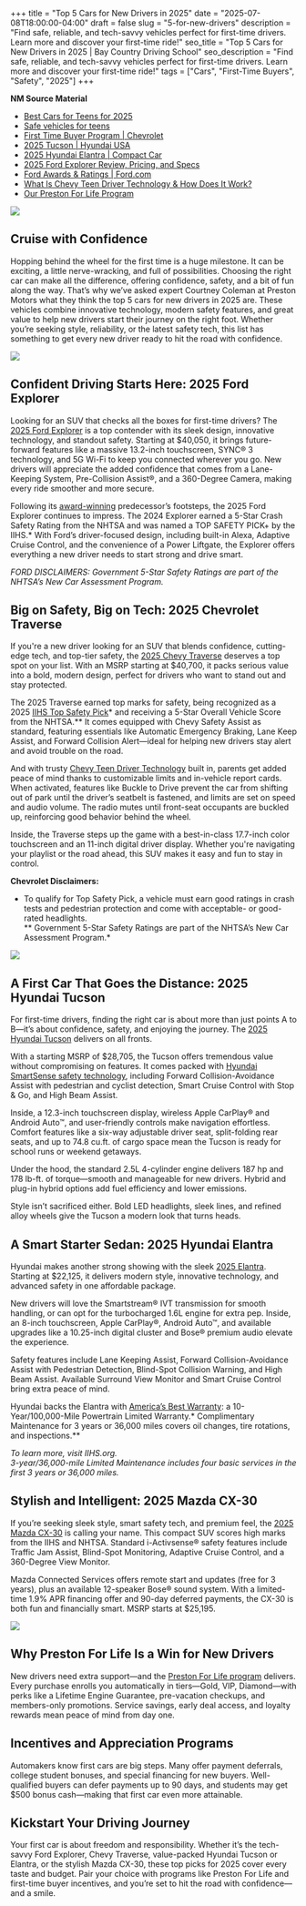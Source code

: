 +++
title             = "Top 5 Cars for New Drivers in 2025"
date              = "2025-07-08T18:00:00-04:00"
draft             = false
slug              = "5-for-new-drivers"
description       = "Find safe, reliable, and tech-savvy vehicles perfect for first-time drivers. Learn more and discover your first-time ride!"
seo_title         = "Top 5 Cars for New Drivers in 2025 | Bay Country Driving School"
seo_description   = "Find safe, reliable, and tech-savvy vehicles perfect for first-time drivers. Learn more and discover your first-time ride!"
tags              = ["Cars", "First-Time Buyers", "Safety", "2025"]
+++

**NM Source Material**  
- [Best Cars for Teens for 2025](https://www.caranddriver.com/rankings/best-cars-for-teens)  
- [Safe vehicles for teens](https://www.iihs.org/ratings/safe-vehicles-for-teens)  
- [First Time Buyer Program | Chevrolet](https://www.chevrolet.com/first-time-buyer)  
- [2025 Tucson | Hyundai USA](https://www.hyundaiusa.com/us/en/vehicles/tucson)  
- [2025 Hyundai Elantra | Compact Car](https://www.hyundaiusa.com/us/en/vehicles/elantra)  
- [2025 Ford Explorer Review, Pricing, and Specs](https://www.caranddriver.com/ford/explorer)  
- [Ford Awards & Ratings | Ford.com](https://www.ford.com/awards/)  
- [What Is Chevy Teen Driver Technology & How Does It Work?](https://www.prestonchevy.com/blogs/3450/chevy-teen-driver-technology/)  
- [Our Preston For Life Program](https://www.prestonchevy.com/prestonforlife.html)

![](https://res.cloudinary.com/dafjqauwb/image/upload/v1752012913/vroom/5-new-cars/BCDS-LPI-Blog-Top5CarsForNewDrivers-Hero_lqpqxw.jpg)

## Cruise with Confidence

Hopping behind the wheel for the first time is a huge milestone. It can be exciting, a little nerve-wracking, and full of possibilities. Choosing the right car can make all the difference, offering confidence, safety, and a bit of fun along the way. That’s why we’ve asked expert Courtney Coleman at Preston Motors what they think the top 5 cars for new drivers in 2025 are. These vehicles combine innovative technology, modern safety features, and great value to help new drivers start their journey on the right foot. Whether you’re seeking style, reliability, or the latest safety tech, this list has something to get every new driver ready to hit the road with confidence.

![](https://res.cloudinary.com/dafjqauwb/image/upload/v1752012913/vroom/5-new-cars/BCDS-LPI-Blog-Top5CarsForNewDrivers-SB1_v0ppml.jpg)

## Confident Driving Starts Here: 2025 Ford Explorer

Looking for an SUV that checks all the boxes for first-time drivers? The [2025 Ford Explorer](https://www.prestonmotor.com/searchnew.aspx?Make=Ford&ModelAndTrim=Explorer) is a top contender with its sleek design, innovative technology, and standout safety. Starting at \$40,050, it brings future-forward features like a massive 13.2-inch touchscreen, SYNC® 3 technology, and 5G Wi-Fi to keep you connected wherever you go. New drivers will appreciate the added confidence that comes from a Lane-Keeping System, Pre-Collision Assist®, and a 360-Degree Camera, making every ride smoother and more secure.

Following its [award-winning](https://www.ford.com/awards/) predecessor’s footsteps, the 2025 Ford Explorer continues to impress. The 2024 Explorer earned a 5-Star Crash Safety Rating from the NHTSA and was named a TOP SAFETY PICK+ by the IIHS.* With Ford’s driver-focused design, including built-in Alexa, Adaptive Cruise Control, and the convenience of a Power Liftgate, the Explorer offers everything a new driver needs to start strong and drive smart.

*FORD DISCLAIMERS:* *Government 5-Star Safety Ratings are part of the NHTSA’s New Car Assessment Program.*

## Big on Safety, Big on Tech: 2025 Chevrolet Traverse

If you're a new driver looking for an SUV that blends confidence, cutting-edge tech, and top-tier safety, the [2025 Chevy Traverse](https://www.prestonmotor.com/searchnew.aspx?Make=Chevrolet&ModelAndTrim=Traverse) deserves a top spot on your list. With an MSRP starting at \$40,700, it packs serious value into a bold, modern design, perfect for drivers who want to stand out and stay protected.

The 2025 Traverse earned top marks for safety, being recognized as a 2025 [IIHS Top Safety Pick](https://www.iihs.org/ratings/vehicle/chevrolet/traverse-4-door-suv/2025)* and receiving a 5-Star Overall Vehicle Score from the NHTSA.** It comes equipped with Chevy Safety Assist as standard, featuring essentials like Automatic Emergency Braking, Lane Keep Assist, and Forward Collision Alert—ideal for helping new drivers stay alert and avoid trouble on the road.

And with trusty [Chevy Teen Driver Technology](https://www.prestonchevy.com/blogs/3450/chevy-teen-driver-technology/) built in, parents get added peace of mind thanks to customizable limits and in-vehicle report cards. When activated, features like Buckle to Drive prevent the car from shifting out of park until the driver’s seatbelt is fastened, and limits are set on speed and audio volume. The radio mutes until front-seat occupants are buckled up, reinforcing good behavior behind the wheel.

Inside, the Traverse steps up the game with a best-in-class 17.7-inch color touchscreen and an 11-inch digital driver display. Whether you're navigating your playlist or the road ahead, this SUV makes it easy and fun to stay in control.

**Chevrolet Disclaimers:**  
* To qualify for Top Safety Pick, a vehicle must earn good ratings in crash tests and pedestrian protection and come with acceptable- or good-rated headlights.  
** Government 5-Star Safety Ratings are part of the NHTSA’s New Car Assessment Program.*

![](https://res.cloudinary.com/dafjqauwb/image/upload/v1752012914/vroom/5-new-cars/BCDS-LPI-Blog-Top5CarsForNewDrivers-SB2_vsuajs.jpg)

## A First Car That Goes the Distance: 2025 Hyundai Tucson

For first-time drivers, finding the right car is about more than just points A to B—it’s about confidence, safety, and enjoying the journey. The [2025 Hyundai Tucson](https://www.prestonmotor.com/searchnew.aspx?Make=Hyundai&ModelAndTrim=Tucson) delivers on all fronts.

With a starting MSRP of \$28,705, the Tucson offers tremendous value without compromising on features. It comes packed with [Hyundai SmartSense safety technology](https://www.hyundaiusa.com/us/en/safety), including Forward Collision-Avoidance Assist with pedestrian and cyclist detection, Smart Cruise Control with Stop & Go, and High Beam Assist.

Inside, a 12.3-inch touchscreen display, wireless Apple CarPlay® and Android Auto™, and user-friendly controls make navigation effortless. Comfort features like a six-way adjustable driver seat, split-folding rear seats, and up to 74.8 cu.ft. of cargo space mean the Tucson is ready for school runs or weekend getaways.

Under the hood, the standard 2.5L 4-cylinder engine delivers 187 hp and 178 lb­-ft. of torque—smooth and manageable for new drivers. Hybrid and plug-in hybrid options add fuel efficiency and lower emissions.

Style isn’t sacrificed either. Bold LED headlights, sleek lines, and refined alloy wheels give the Tucson a modern look that turns heads.

## A Smart Starter Sedan: 2025 Hyundai Elantra

Hyundai makes another strong showing with the sleek [2025 Elantra](https://www.prestonmotor.com/searchnew.aspx?Make=Hyundai&ModelAndTrim=Elantra). Starting at \$22,125, it delivers modern style, innovative technology, and advanced safety in one affordable package.

New drivers will love the Smartstream® IVT transmission for smooth handling, or can opt for the turbocharged 1.6L engine for extra pep. Inside, an 8-inch touchscreen, Apple CarPlay®, Android Auto™, and available upgrades like a 10.25-inch digital cluster and Bose® premium audio elevate the experience.

Safety features include Lane Keeping Assist, Forward Collision-Avoidance Assist with Pedestrian Detection, Blind-Spot Collision Warning, and High Beam Assist. Available Surround View Monitor and Smart Cruise Control bring extra peace of mind.

Hyundai backs the Elantra with [America’s Best Warranty](https://www.hyundaiusa.com/us/en/assurance/america-best-warranty): a 10-Year/100,000-Mile Powertrain Limited Warranty.* Complimentary Maintenance for 3 years or 36,000 miles covers oil changes, tire rotations, and inspections.**

*To learn more, visit IIHS.org.*  
*3-year/36,000-mile Limited Maintenance includes four basic services in the first 3 years or 36,000 miles.*

## Stylish and Intelligent: 2025 Mazda CX-30

If you’re seeking sleek style, smart safety tech, and premium feel, the [2025 Mazda CX-30](https://www.prestonmotor.com/searchnew.aspx?Make=Mazda&ModelAndTrim=Mazda%20CX-30) is calling your name. This compact SUV scores high marks from the IIHS and NHTSA. Standard i-Activsense® safety features include Traffic Jam Assist, Blind-Spot Monitoring, Adaptive Cruise Control, and a 360-Degree View Monitor.

Mazda Connected Services offers remote start and updates (free for 3 years), plus an available 12-speaker Bose® sound system. With a limited-time 1.9% APR financing offer and 90-day deferred payments, the CX-30 is both fun and financially smart. MSRP starts at \$25,195.

![](https://res.cloudinary.com/dafjqauwb/image/upload/v1752012913/vroom/5-new-cars/BCDS-LPI-Blog-Top5CarsForNewDrivers-SB3_icolf4.jpg)

## Why Preston For Life Is a Win for New Drivers

New drivers need extra support—and the [Preston For Life program](https://www.prestonmotor.com/preston-for-life.html) delivers. Every purchase enrolls you automatically in tiers—Gold, VIP, Diamond—with perks like a Lifetime Engine Guarantee, pre-vacation checkups, and members-only promotions. Service savings, early deal access, and loyalty rewards mean peace of mind from day one.

## Incentives and Appreciation Programs

Automakers know first cars are big steps. Many offer payment deferrals, college student bonuses, and special financing for new buyers. Well-qualified buyers can defer payments up to 90 days, and students may get \$500 bonus cash—making that first car even more attainable.

## Kickstart Your Driving Journey

Your first car is about freedom and responsibility. Whether it’s the tech-savvy Ford Explorer, Chevy Traverse, value-packed Hyundai Tucson or Elantra, or the stylish Mazda CX-30, these top picks for 2025 cover every taste and budget. Pair your choice with programs like Preston For Life and first-time buyer incentives, and you’re set to hit the road with confidence—and a smile.

